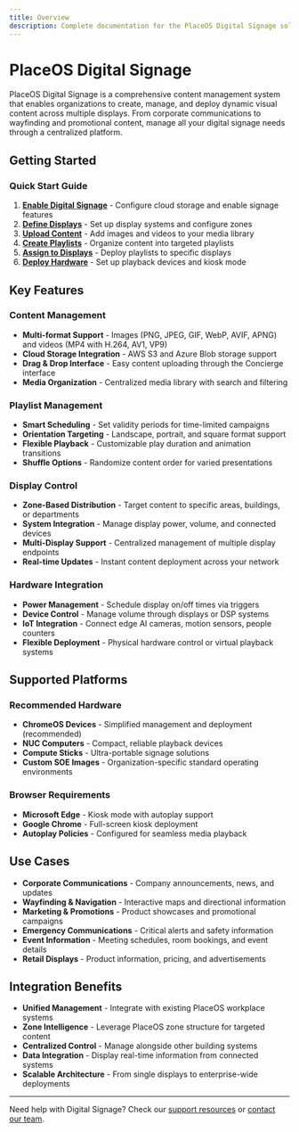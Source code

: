 ```yaml
---
title: Overview
description: Complete documentation for the PlaceOS Digital Signage solution - web-based digital signage and content management
---
```


# PlaceOS Digital Signage

PlaceOS Digital Signage is a comprehensive content management system that enables organizations to create, manage, and deploy dynamic visual content across multiple displays. From corporate communications to wayfinding and promotional content, manage all your digital signage needs through a centralized platform.

## Getting Started

### Quick Start Guide
1. **[Enable Digital Signage](/signage/01-enabling/)** - Configure cloud storage and enable signage features
2. **[Define Displays](/signage/02-displays/)** - Set up display systems and configure zones
3. **[Upload Content](/signage/03-upload-content/)** - Add images and videos to your media library
4. **[Create Playlists](/signage/04-playlists/)** - Organize content into targeted playlists
5. **[Assign to Displays](/signage/05-display-playlists/)** - Deploy playlists to specific displays
6. **[Deploy Hardware](/signage/06-deployment/)** - Set up playback devices and kiosk mode

## Key Features

### Content Management
- **Multi-format Support** - Images (PNG, JPEG, GIF, WebP, AVIF, APNG) and videos (MP4 with H.264, AV1, VP9)
- **Cloud Storage Integration** - AWS S3 and Azure Blob storage support
- **Drag & Drop Interface** - Easy content uploading through the Concierge interface
- **Media Organization** - Centralized media library with search and filtering

### Playlist Management
- **Smart Scheduling** - Set validity periods for time-limited campaigns
- **Orientation Targeting** - Landscape, portrait, and square format support
- **Flexible Playback** - Customizable play duration and animation transitions
- **Shuffle Options** - Randomize content order for varied presentations

### Display Control
- **Zone-Based Distribution** - Target content to specific areas, buildings, or departments
- **System Integration** - Manage display power, volume, and connected devices
- **Multi-Display Support** - Centralized management of multiple display endpoints
- **Real-time Updates** - Instant content deployment across your network

### Hardware Integration
- **Power Management** - Schedule display on/off times via triggers
- **Device Control** - Manage volume through displays or DSP systems
- **IoT Integration** - Connect edge AI cameras, motion sensors, people counters
- **Flexible Deployment** - Physical hardware control or virtual playback systems

## Supported Platforms

### Recommended Hardware
- **ChromeOS Devices** - Simplified management and deployment (recommended)
- **NUC Computers** - Compact, reliable playback devices
- **Compute Sticks** - Ultra-portable signage solutions
- **Custom SOE Images** - Organization-specific standard operating environments

### Browser Requirements
- **Microsoft Edge** - Kiosk mode with autoplay support
- **Google Chrome** - Full-screen kiosk deployment
- **Autoplay Policies** - Configured for seamless media playback

## Use Cases

- **Corporate Communications** - Company announcements, news, and updates
- **Wayfinding & Navigation** - Interactive maps and directional information
- **Marketing & Promotions** - Product showcases and promotional campaigns
- **Emergency Communications** - Critical alerts and safety information
- **Event Information** - Meeting schedules, room bookings, and event details
- **Retail Displays** - Product information, pricing, and advertisements

## Integration Benefits

- **Unified Management** - Integrate with existing PlaceOS workplace systems
- **Zone Intelligence** - Leverage PlaceOS zone structure for targeted content
- **Centralized Control** - Manage alongside other building systems
- **Data Integration** - Display real-time information from connected systems
- **Scalable Architecture** - From single displays to enterprise-wide deployments

---

Need help with Digital Signage? Check our [support resources](https://support.placeos.com) or [contact our team](mailto:support@placeos.com).
